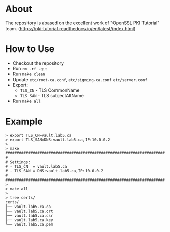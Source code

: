# About

The repository is abased on the excellent work of "OpenSSL PKI Tutorial" team. (https://pki-tutorial.readthedocs.io/en/latest/index.html)

# How to Use

- Checkout the repository
- Run `rm -rf .git`
- Run `make clean`
- Update `etc/root-ca.conf`, `etc/signing-ca.conf` `etc/server.conf`
- Export:
  - `TLS_CN` - TLS CommonName
  - `TLS_SAN` - TLS subjectAltName
- Run `make all`

# Example

```
> export TLS_CN=vault.lab5.ca
> export TLS_SAN=DNS:vault.lab5.ca,IP:10.0.0.2
>
> make
######################################################################
#
# Settings:
# - TLS_CN  = vault.lab5.ca
# - TLS_SAN = DNS:vault.lab5.ca,IP:10.0.0.2
#
######################################################################
>
> make all
>
> tree certs/
certs/
├── vault.lab5.ca.ca
├── vault.lab5.ca.crt
├── vault.lab5.ca.csr
├── vault.lab5.ca.key
└── vault.lab5.ca.pem
```
